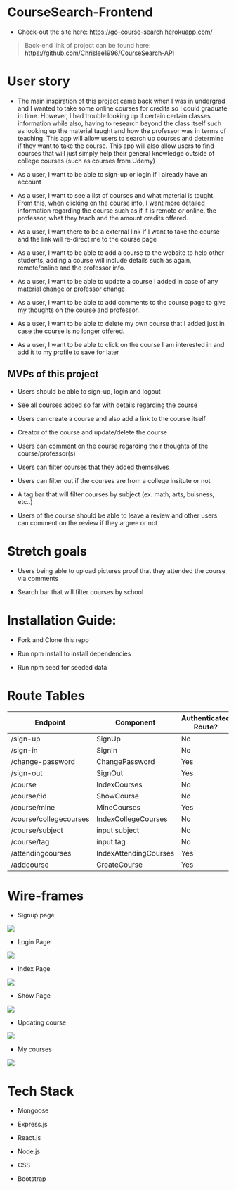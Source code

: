 # CourseSearch-Frontend

* Check-out the site here: https://go-course-search.herokuapp.com/

> Back-end link of project can be found here: https://github.com/Chrislee1996/CourseSearch-API

# User story

* The main inspiration of this project came back when I was in undergrad and I wanted to take some online courses for credits so I could graduate in time. However, I had trouble looking up if certain certain classes information while also, having to research beyond the class itself such as looking up the material taught and how the professor was in terms of teaching. This app will allow users to search up courses and determine if they want to take the course. This app will also allow users to find courses that will just simply help their general knowledge outside of college courses (such as courses from Udemy)

* As a user, I want to be able to sign-up or login if I already have an account

* As a user, I want to see a list of courses and what material is taught. From this, when clicking on the course info, I want more detailed information regarding the course such as if it is remote or online, the professor, what they teach and the amount credits offered.

* As a user, I want there to be a external link if I want to take the course and the link will re-direct me to the course page

* As a user, I want to be able to add a course to the website to help other students, adding a course will include details such as again, remote/online and the professor info. 

* As a user, I want to be able to update a course I added in case of any material change or professor change

* As a user, I want to be able to add comments to the course page to give my thoughts on the course and professor.

* As a user, I want to be able to delete my own course that I added just in case the course is no longer offered. 

* As a user, I want to be able to click on the course I am interested in and add it to my profile to save for later


## MVPs of this project

* Users should be able to sign-up, login and logout

* See all courses added so far with details regarding the course

* Users can create a course and also add a link to the course itself

* Creator of the course and update/delete the course

* Users can comment on the course regarding their thoughts of the course/professor(s)

* Users can filter courses that they added themselves

* Users can filter out if the courses are from a college insitute or not

* A tag bar that will filter courses by subject (ex. math, arts, buisness, etc..)

* Users of the course should be able to leave a review and other users can comment on the review if they argree or not




# Stretch goals 

* Users being able to upload pictures proof that they attended the course via comments

* Search bar that will filter courses by school


# Installation Guide:

* Fork and Clone this repo

* Run npm install to install dependencies

* Run npm seed for seeded data

# Route Tables

|   Endpoint   | Component | Authenticated Route? |
|------------------|-------------------|--|
|/sign-up           | SignUp           |No |
|/sign-in           | SignIn           |No |  
|/change-password    | ChangePassword           |Yes |  
|/sign-out           | SignOut           |Yes |
|/course           | IndexCourses           |No |  
|/course/:id           | ShowCourse           |No |
|/course/mine         | MineCourses           |Yes |  
|/course/collegecourses           | IndexCollegeCourses           |No |
|/course/subject           | input subject          |No |
|/course/tag           | input tag           |No |  
|/attendingcourses           | IndexAttendingCourses           |Yes |  
|/addcourse           | CreateCourse           |Yes |  





# Wire-frames

* Signup page

![](images/wireframes/signup.PNG)

* Login Page

![](images/wireframes/login.png)

* Index Page

![](images/wireframes/indexpage.png)

* Show Page

![](images/wireframes/showpage.png)

* Updating course

![](images/wireframes/updatepage.PNG)

* My courses

![](images/wireframes/minecourses.PNG)



# Tech Stack 

* Mongoose 

* Express.js

* React.js

* Node.js

* CSS

* Bootstrap

